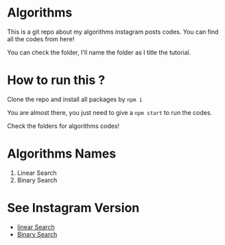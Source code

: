 # Algorithms

This is a git repo about my algorithms instagram posts codes. You can find all the codes from here!

You can check the folder, I'll name the folder as I title the tutorial.

# How to run this ?

Clone the repo and install all packages by `npm i`

You are almost there, you just need to give a `npm start` to run the codes.

Check the folders for algorithms codes!

# Algorithms Names

1. Linear Search
2. Binary Search

# See Instagram Version

- [linear Search](https://www.instagram.com/nerd_jfpb/)
- [Binary Search](https://www.instagram.com/nerd_jfpb/)
